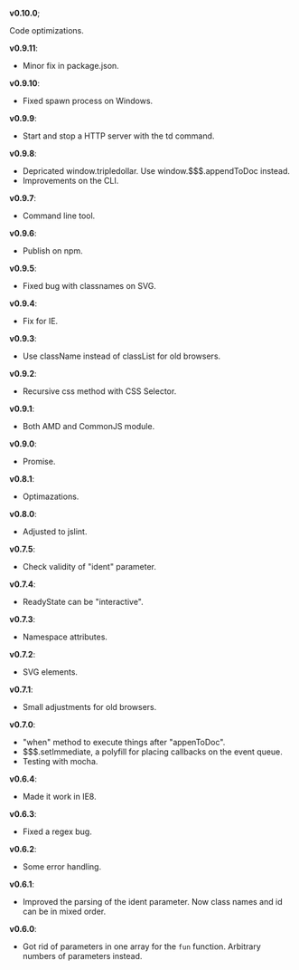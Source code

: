 **v0.10.0**;

  Code optimizations.

**v0.9.11**:

  - Minor fix in package.json.

**v0.9.10**:

  - Fixed spawn process on Windows.

**v0.9.9**:

  - Start and stop a HTTP server with the td command.

**v0.9.8**:

  - Depricated window.tripledollar. Use window.$$$.appendToDoc instead.
  - Improvements on the CLI.

**v0.9.7**:

  - Command line tool.

**v0.9.6**:

  - Publish on npm.

**v0.9.5**:

  - Fixed bug with classnames on SVG.

**v0.9.4**:

  - Fix for IE.

**v0.9.3**:

  - Use className instead of classList for old browsers.

**v0.9.2**:

  - Recursive css method with CSS Selector.

**v0.9.1**:

  - Both AMD and CommonJS module.

**v0.9.0**:

  - Promise.

**v0.8.1**:

  - Optimazations.

**v0.8.0**:

  - Adjusted to jslint.

**v0.7.5**:

  - Check validity of "ident" parameter.

**v0.7.4**:

  - ReadyState can be "interactive".

**v0.7.3**:

  - Namespace attributes.

**v0.7.2**:

  - SVG elements.

**v0.7.1**:

  - Small adjustments for old browsers.

**v0.7.0**:

  - "when" method to execute things after "appenToDoc".
  - $$$.setImmediate, a polyfill for placing callbacks on the event queue.
  - Testing with mocha.

**v0.6.4**:

  - Made it work in IE8.

**v0.6.3**:

  - Fixed a regex bug.

**v0.6.2**:

  - Some error handling.

**v0.6.1**:

  - Improved the parsing of the ident parameter. Now class names and id can be in mixed order.

**v0.6.0**:

  - Got rid of parameters in one array for the `fun` function. Arbitrary numbers of parameters instead.

